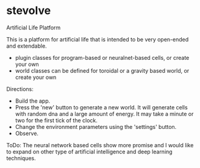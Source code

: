 # stevolve
Artificial Life Platform

This is a platform for artificial life that is intended to be very open-ended and extendable.   
- plugin classes for program-based or neuralnet-based cells, or create your own
- world classes can be defined for toroidal or a gravity based world, or create your own

Directions:
- Build the app.
- Press the 'new' button to generate a new world. It will generate cells with random dna and a large amount of energy. It may take a minute or two for the first tick of the clock.
- Change the environment parameters using the 'settings' button.
- Observe.

ToDo:
The neural network based cells show more promise and I would like to expand on other type of artificial intelligence and deep learning techniques.

